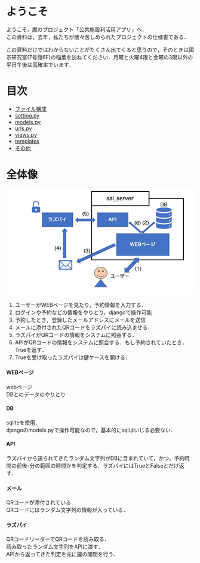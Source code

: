 # ようこそ
ようこそ，魔のプロジェクト「公共施設利活用アプリ」へ．  
この資料は，去年，私たちが散々苦しめられたプロジェクトの仕様書である．  

この資料だけではわからないことがたくさん出てくると思うので，そのときは國宗研究室(7号館6F)の稲葉を訪ねてください．月曜と火曜4限と金曜の3限以外の平日午後は高確率でいます．

# 目次 
- [ファイル構成](../md/1-ファイル構成.md)
- [setting.py](../md/2-setting_py.md)
- [models.py](../md/3-models_py.md)
- [urls.py](../md/4-urls_py.md)
- [views.py](../md/5-views_py.md)
- [templates](../md/)
- [その他](../md/)
  
# 全体像
![システムの全体像](../img/figure.png)
1. ユーザーがWEBページを見たり，予約情報を入力する．
2. ログインや予約などの情報をやりとり，djangoで操作可能
3. 予約したとき，登録したメールアドレスにメールを送信
4. メールに添付されたQRコードをラズパイに読み込ませる．
5. ラズパイがQRコードの情報をシステムに照会する．
6. APIがQRコードの情報をシステムに照会する．もし予約されていたとき，Trueを返す．
7. Trueを受け取ったラズパイは鍵ケースを開ける．
   
#### WEBページ
webページ  
DBとのデータのやりとり
#### DB
sqliteを使用．  
djangoのmodels.pyで操作可能なので，基本的にsqlはいじる必要ない．
#### API
ラズパイから送られてきたランダム文字列がDBに含まれていて，かつ，予約時間の前後-分の範囲の時間かを判定する．ラズパイにはTrueとFalseとだけ返す．
#### メール
QRコードが添付されている．  
QRコードにはランダム文字列の情報が入っている．
#### ラズパイ
QRコードリーダーでQRコードを読み取る．  
読み取ったランダム文字列をAPIに渡す．  
APIから返ってきた判定を元に鍵の開閉を行う．
